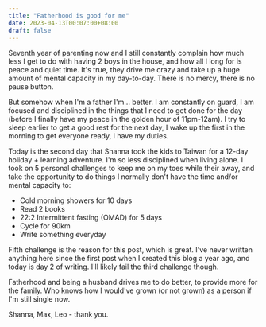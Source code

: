 ```yaml
---
title: "Fatherhood is good for me"
date: 2023-04-13T00:07:00+08:00
draft: false
---
```


Seventh year of parenting now and I still constantly complain how much less I get to do with having 2 boys in the house, and how all I long for is peace and quiet time. It's true, they drive me crazy and take up a huge amount of mental capacity in my day-to-day. There is no mercy, there is no pause button.

But somehow when I'm a father I'm... better. I am constantly on guard, I am focused and disciplined in the things that I need to get done for the day (before I finally have my peace in the golden hour of 11pm-12am). I try to sleep earlier to get a good rest for the next day, I wake up the first in the morning to get everyone ready, I have my duties.

Today is the second day that Shanna took the kids to Taiwan for a 12-day holiday + learning adventure. I'm so less disciplined when living alone. I took on 5 personal challenges to keep me on my toes while their away, and take the opportunity to do things I normally don't have the time and/or mental capacity to:

* Cold morning showers for 10 days
* Read 2 books
* 22:2 Intermittent fasting (OMAD) for 5 days
* Cycle for 90km
* Write something everyday

Fifth challenge is the reason for this post, which is great. I've never written anything here since the first post when I created this blog a year ago, and today is day 2 of writing. I'll likely fail the third challenge though.

Fatherhood and being a husband drives me to do better, to provide more for the family. Who knows how I would've grown (or not grown) as a person if I'm still single now. 

Shanna, Max, Leo - thank you.
